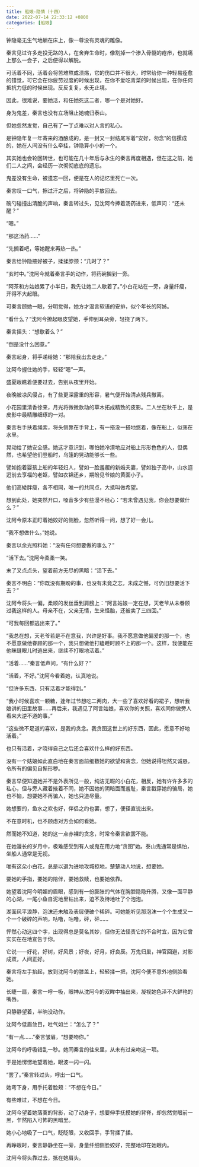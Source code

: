 ```yaml
---
title: 船娘-隐情（十四）
date: 2022-07-14 22:33:12 +0800
categories: [船娘]
---
```


钟隐毫无生气地躺在床上，像一尊没有灵魂的雕像。

秦言见过许多走投无路的人，在舍弃生命时，像割掉一个渗入骨髓的疮疖，也就痛上那么一会子，之后便得以解脱。

可活着不同，活着会将苦难熬成溃疡，它的伤口并不很大，时常给你一种轻易痊愈的错觉，可它会在你疲劳过度的时候出现，在你不爱吃青菜的时候出现，在你任何抵抗力低的时候出现。反反复复，永无止境。

因此，很难说，要她活，和任她死这二者，哪一个是对她好。

身为鬼差，秦言也没有立场阻止她魂归泰山。

但她忽然发觉，自己有了一丁点难以对人言的私心。

是钟隐年复一年寄来的酒酿成的，是一封又一封结尾写着“安好，勿念”的信摞成的，她在人间没有什么牵挂，钟隐算小小的一个。

其实她也会轮回转世，也可能在几十年后与永生的秦言再度相遇，但在这之前，她们二人之间，会经历一次彻彻底底的遗忘。

鬼差没有生命，被遗忘一回，便是在人的记忆里死亡一次。

秦言叹一口气，擦过汗之后，将钟隐的手放回去。

碗勺碰撞出清脆的声响，秦言转过头，见沈阿今捧着汤药进来，低声问：“还未醒？”

“嗯。”

“那这汤药……”

“先搁着吧，等她醒来再热一热。”

秦言给钟隐掖好被子，揉揉脖颈：“几时了？”

“亥时中。”沈阿今就着秦言手的动作，将药碗搁到一旁。

“阿茶和方姑娘累了小半日，我先让她二人歇着了。”小白花站在一旁，身量纤瘦，开得不大起眼。

可秦言顾她一眼，分明觉得，她方才温言软语的安排，似个年长的阿姊。

“看什么？”沈阿今撩起眼皮望她，手伸到耳朵旁，轻挠了两下。

秦言摇头：“想歇着么？”

“倒是没什么困意。”

秦言起身，将手递给她：“那陪我出去走走。”

沈阿今握住她的手，轻轻“嗯”一声。

盛夏眼瞧着便要过去，告别从夜里开始。

夜晚被凉风侵占，有了些更深露重的形容，暑气便开始清点残兵撤离。

小花园里清香徐来，月光将微微款动的草木拓成精致的皮影。二人坐在秋千上，是皮影中最精雕细琢的一对。

秦言右手扶着绳索，将头侧靠在手背上，有一搭没一搭地悠着，像在船上，似荡在水里。

晃动给了她安全感。她这才意识到，哪怕她冷漠地应对船上形形色色的人，但偶然，也希望他们登船时，乌篷的晃动能够长一些。

譬如抱着婴孩上船的年轻妇人，譬如一脸羞赧的新婚夫妻，譬如独子高中，山水迢迢前去享福的老妪，譬如衣锦还乡，期盼见爷娘的黄面小子。

他们高矮胖瘦，各不相同，唯一的共同点，大抵叫做希望。

想到此处，她突然开口，嗓音多少有些漫不经心：“若未曾遇见我，你会想要做什么？”

沈阿今原本正盯着她姣好的侧脸，忽然听得一问，想了好一会儿。

“我不想做什么。”她说。

秦言以余光照料她：“没有任何想要做的事么？”

“活下去。”沈阿今柔柔一笑。

末了又点点头，望着前方无尽的黑暗：“活下去。”

秦言不明白：“你既没有期盼的事，也没有未竟之志，未成之憾，可仍旧想要活下去？”

沈阿今将头一偏，柔顺的发丝垂到肩膀上：“阿言姑娘一定在想，天老爷从未眷顾过我这样的人。母亲不在，父亲无情，生来怪胎，还被卖了三四回。”

“可我每回都逃出来了。”

“我总在想，天老爷若是不在意我，兴许是好事。我不愿意做他偏爱的那一个，也不愿意做他眷顾的那一个，我只想做他打瞌睡时顾不上的那一个。这样，我便能在他眯缝眼儿时逃出来，继续不打眼地活着。”

“活着……”秦言低声问，“有什么好？”

“活着，不好。”沈阿今看着她，认真地说。

“但许多东西，只有活着才能得到。”

“我小时候喜欢一颗糖，逢年过节想吃二两肉，大一些了喜欢好看的裙子，想听我娘讲的田里故事……再后来，我遇见了阿言姑娘，喜欢你的关照，喜欢同你做旁人看来大逆不道的事。”

“这些微不足道的喜欢，是我的贪念。我贪图这世上的好东西，因此，愿意不好地活着。”

也只有活着，才晓得自己之后还会喜欢什么样的好东西。

没有一个姑娘如此直白地在秦言面前细数她的欲望和贪念，但她说得坦然又诚恳，令所有的偏见自惭形秽。

秦言早便知道她并不是外表所见一般，纯洁无暇的小白花，相反，她有许许多多的私心，但与旁人藏着掖着不同，她不因她的阴暗面而羞耻，秦言戳穿她的骗局，她也不恼，想要她不再骗人，她也只道尽量。

她想要的，鱼水之欢也好，伴侣之约也罢，想了，便径直说出来。

不在意时机，也不顾虑对方会如何看她。

然而她不知道，她的这一点赤裸的贪念，时常令秦言欲罢不能。

在她漫长的岁月中，极难感受到有人或鬼在用力地“贪图”她。泰山鬼通常是惧怕，坐船人通常是无视。

唯有这朵小白花，总是以退为进地攻城掠地，楚楚动人地说，想要她。

要她的手指，要她的陪伴，要她救赎，也要她依靠。

她望着沈阿今明媚的眉眼，感到有一份膨胀的气体在胸腔隐隐升腾，又像一面平静的心湖，一尾小鱼自泥地里钻出来，迫不及待地吐了个泡泡。

湖面风平浪静，泡沫还未触及表层便破个稀碎。可她能听见那泡沫一个个生成又一个一个破碎的声响，咕噜，咕噜，砰，砰……

怦然心动这四个字，出现得总是莫名其妙，但你无法怪责它的不合时宜，因为它曾实实在在地宣告于你。

它说——好花，好树，好风景；好夜，好月，好良辰。万鬼归巢，神官回避，对影成双，人间正好。

秦言将左手抬起，放到沈阿今的膝盖上，轻轻揉一把，沈阿今便不意外地侧脸看她。

长睫一扇，秦言一呼一吸，眼神从沈阿今的双眸中抽出来，凝视她色泽不大鲜艳的嘴唇。

只静静望着，半晌没动作。

沈阿今低眉敛目，吐气如兰：“怎么了？”

“有一点……”秦言皱眉，“想要吻你。”

沈阿今的呼吸错乱一秒。她同秦言的往来里，从未有过亲吻这一项。

于是她愣愣地望着她，眼波一闪一闪。

“罢了。”秦言转过头，呼出一口气。

她弯下身，用手托着脸颊：“不想在今日。”

有些难过，不想在今日。

沈阿今望着她落寞的背影，动了动身子，想要伸手抚摸她的背脊，却忽然觉眼前一黑，乍然陷入可怖的黑暗里。

她小心地吸了一口气，眨眨眼，又收回手，手背揉了揉。

再睁眼时，秦言静静坐在一旁，身量纤细侧脸姣好，完整地印在她眼内。

沈阿今将头靠过去，抵在她肩头。

